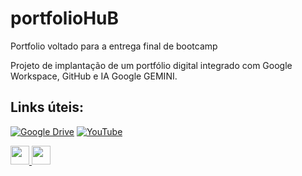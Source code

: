 # portfolioHuB
Portfolio voltado para a entrega final de bootcamp

Projeto de implantação de um portfólio digital integrado com Google Workspace, GitHub e IA Google GEMINI.

## Links úteis:
[![Google Drive](https://img.shields.io/badge/Google%20Drive-4285F4?style=for-the-badge&logo=google-drive&logoColor=white)](https://drive.google.com/drive/folders/1U_PbFyJA0TWlh35FIQ1xJLtqu52XrReK?usp=drive_link)
[![YouTube](https://img.shields.io/badge/YouTube-FF0000?style=for-the-badge&logo=youtube&logoColor=white)](https://youtube.com/SEU-LINK)

<a href="https://drive.google.com/SEU-LINK" target="_blank">
  <img src="https://upload.wikimedia.org/wikipedia/commons/d/da/Google_Drive_logo.png" width="30"/>
</a>

<a href="https://youtube.com/SEU-LINK" target="_blank">
  <img src="https://upload.wikimedia.org/wikipedia/commons/9/9f/Youtube%28amin%29.png" width="30"/>
</a>




